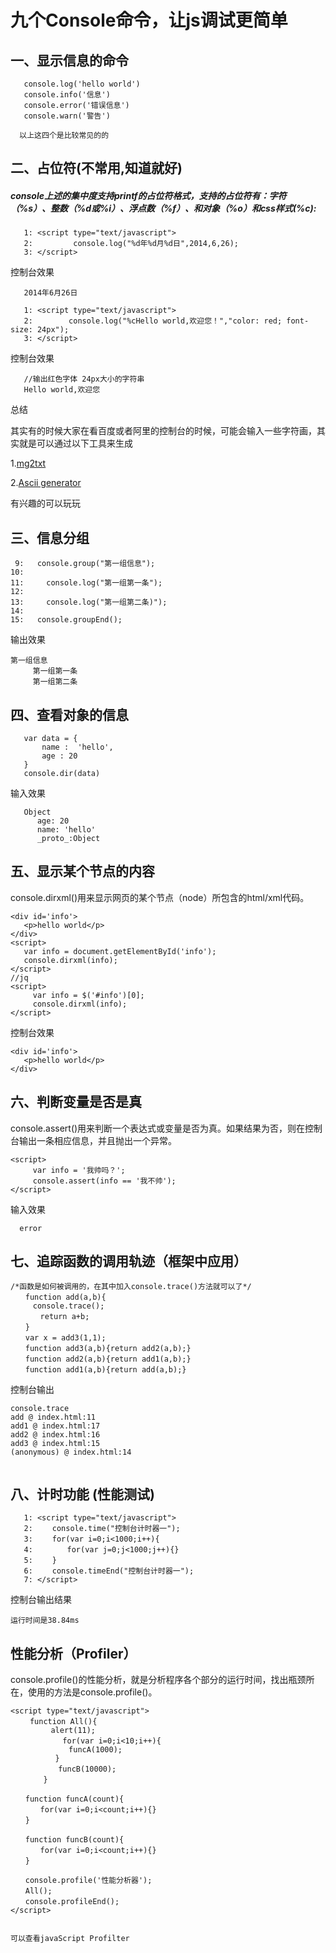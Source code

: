 # 九个Console命令，让js调试更简单

## 一、显示信息的命令
```
   console.log('hello world')
   console.info('信息')
   console.error('错误信息')
   console.warn('警告')
  
  以上这四个是比较常见的的 
```

## 二、占位符(不常用,知道就好)

#####  console上述的集中度支持printf的占位符格式，支持的占位符有：字符（%s）、整数（%d或%i）、浮点数（%f）、和对象（%o）和css样式(%c):

```
   1: <script type="text/javascript">
   2:         console.log("%d年%d月%d日",2014,6,26);
   3: </script>

```
控制台效果

```
   2014年6月26日
``` 


```
   1: <script type="text/javascript">
   2:        console.log("%cHello world,欢迎您！","color: red; font-size: 24px");   
   3: </script>

```
控制台效果

```
   //输出红色字体 24px大小的字符串
   Hello world,欢迎您  
```
总结 

其实有的时候大家在看百度或者阿里的控制台的时候，可能会输入一些字符画，其实就是可以通过以下工具来生成  

1.<a href='http://www.degraeve.com/img2txt.php'>mg2txt</a>

2.<a href='http://www.network-science.de/ascii/'>Ascii generator</a>

有兴趣的可以玩玩 

## 三、信息分组 
```
 9:   console.group("第一组信息");
10:
11:     console.log("第一组第一条");
12:
13:     console.log("第一组第二条)");
14:
15:   console.groupEnd();
```

输出效果 

```
第一组信息
	 第一组第一条
	 第一组第二条
```

## 四、查看对象的信息 

```
   var data = {
       name :  'hello',
       age : 20
   }
   console.dir(data)
```

输入效果

```
   Object 
      age: 20
      name: 'hello' 
      _proto_:Object

``` 

## 五、显示某个节点的内容

console.dirxml()用来显示网页的某个节点（node）所包含的html/xml代码。


```
<div id='info'>
   <p>hello world</p>
</div>
<script>
   var info = document.getElementById('info');
   console.dirxml(info);
</script>
//jq 
<script>
     var info = $('#info')[0];
     console.dirxml(info);
</script>

```
控制台效果

```
<div id='info'>
   <p>hello world</p>
</div>

```

## 六、判断变量是否是真 

console.assert()用来判断一个表达式或变量是否为真。如果结果为否，则在控制台输出一条相应信息，并且抛出一个异常。


```
<script>
     var info = '我帅吗？';
     console.assert(info == '我不帅');
</script>

```

输入效果 

```
  error 

```

## 七、追踪函数的调用轨迹（框架中应用）

```
/*函数是如何被调用的，在其中加入console.trace()方法就可以了*/
　　function add(a,b){
     console.trace();
　　　　return a+b;
　　}
　　var x = add3(1,1);
　　function add3(a,b){return add2(a,b);}
　　function add2(a,b){return add1(a,b);}
　　function add1(a,b){return add(a,b);}

```

控制台输出

```
console.trace
add @ index.html:11
add1 @ index.html:17
add2 @ index.html:16
add3 @ index.html:15
(anonymous) @ index.html:14
 

``` 

## 八、计时功能 (性能测试)

```
   1: <script type="text/javascript">
   2: 　　console.time("控制台计时器一");
   3: 　　for(var i=0;i<1000;i++){
   4: 　　　　for(var j=0;j<1000;j++){}
   5: 　　}
   6: 　　console.timeEnd("控制台计时器一");
   7: </script>
``` 

控制台输出结果 


```
运行时间是38.84ms

```

## 性能分析（Profiler）

console.profile()的性能分析，就是分析程序各个部分的运行时间，找出瓶颈所在，使用的方法是console.profile()。 

```
<script type="text/javascript">
 　　function All(){
         alert(11);
　　　　     for(var i=0;i<10;i++){
             funcA(1000);
          }
　　　　    funcB(10000);
　　    }

　　function funcA(count){
　　　　for(var i=0;i<count;i++){}
　　}

　　function funcB(count){
　　　　for(var i=0;i<count;i++){}
　　}

　　console.profile('性能分析器');
　　All();
　　console.profileEnd();
</script>


```

```
可以查看javaScript Profilter

```

